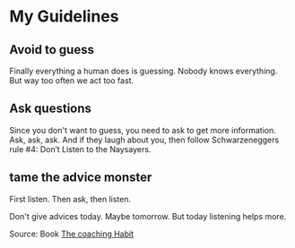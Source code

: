 # My Guidelines

## Avoid to guess

Finally everything a human does is guessing. Nobody knows everything. But way too often we act too fast. 

## Ask questions

Since you don't want to guess, you need to ask to get more information. Ask, ask, ask. And if they laugh about you, then follow Schwarzeneggers rule #4: Don’t Listen to the Naysayers.

## tame the advice monster

First listen. Then ask, then listen.

Don't give advices today. Maybe tomorrow. But today listening helps more.

Source: Book [The coaching Habit](https://boxofcrayons.com/the-coaching-habit-book/)

